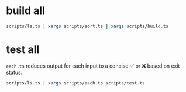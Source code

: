 # build all

```sh
scripts/ls.ts | xargs scripts/sort.ts | xargs scripts/build.ts
```

# test all

`each.ts` reduces output for each input to a concise ✅ or ❌ based on exit
status.

```sh
scripts/ls.ts | xargs scripts/each.ts scripts/test.ts
```
